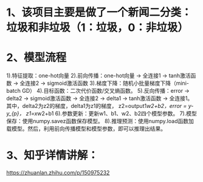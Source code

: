 
# 1、该项目主要是做了一个新闻二分类：垃圾和非垃圾（1：垃圾，0：非垃圾）

# 2、模型流程
1).特征提取：one-hot向量
2).前向传播：one-hot向量 -> 全连接1 -> tanh激活函数 -> 全连接2 -> sigmoid激活函数
3).梯度下降：随机小批量梯度下降（mini-batch GD）
4).目标函数：二次代价函数/交叉熵函数。
5).反向传播：error -> delta2 -> sigmoid激活函数 -> 全连接2  -> delta1 -> tanh激活函数 -> 全连接1。其中，delta2为z2的梯度，delta1为z1的梯度， z2=output1*w2+b2，error = y-y_{p}， z1=x*w2+b1 
6).参数更新：更新w1、b1、w2、b2四个模型参数。
7).模型保存：使用numpy.savez函数保存模型。
8).推理预测：使用numpy.load函数加载模型。然后，利用前向传播模型和模型参数，即可以推理出结果。

# 3、知乎详情讲解：
https://zhuanlan.zhihu.com/p/150975232
